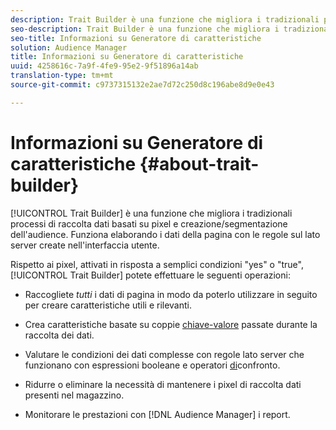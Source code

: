 ```yaml
---
description: Trait Builder è una funzione che migliora i tradizionali processi di raccolta dati basati su pixel e di creazione/segmentazione dell'audience. Funziona elaborando i dati della pagina con le regole sul lato server create nell'interfaccia utente.
seo-description: Trait Builder è una funzione che migliora i tradizionali processi di raccolta dati basati su pixel e di creazione/segmentazione dell'audience. Funziona elaborando i dati della pagina con le regole sul lato server create nell'interfaccia utente.
seo-title: Informazioni su Generatore di caratteristiche
solution: Audience Manager
title: Informazioni su Generatore di caratteristiche
uuid: 4258616c-7a9f-4fe9-95e2-9f51896a14ab
translation-type: tm+mt
source-git-commit: c9737315132e2ae7d72c250d8c196abe8d9e0e43

---
```



# Informazioni su Generatore di caratteristiche {#about-trait-builder}

[!UICONTROL Trait Builder] è una funzione che migliora i tradizionali processi di raccolta dati basati su pixel e creazione/segmentazione dell'audience. Funziona elaborando i dati della pagina con le regole sul lato server create nell'interfaccia utente.

<!-- c_tb_about.xml -->

Rispetto ai pixel, attivati in risposta a semplici condizioni "yes" o "true", [!UICONTROL Trait Builder] potete effettuare le seguenti operazioni:

* Raccogliete *tutti* i dati di pagina in modo da poterlo utilizzare in seguito per creare caratteristiche utili e rilevanti.
* Crea caratteristiche basate su coppie [chiave-valore](../../reference/key-value-pairs-explained.md) passate durante la raccolta dei dati.
* Valutare le condizioni dei dati complesse con regole lato server che funzionano con espressioni [](../../reference/boolean-expressions-tsb.md) booleane e operatori [di](../../features/traits/trait-comparison-operators.md)confronto.

* Ridurre o eliminare la necessità di mantenere i pixel di raccolta dati presenti nel magazzino.
* Monitorare le prestazioni con [!DNL Audience Manager] i report.